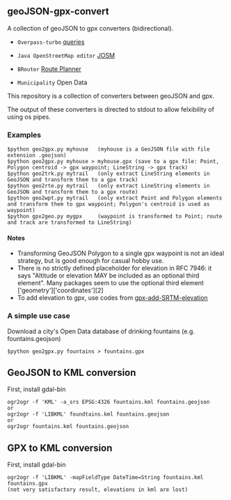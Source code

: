 ## geoJSON-gpx-convert
A collection of geoJSON to gpx converters (bidirectional).

- `Overpass-turbo` [queries](https://overpass-turbo.eu/)

- `Java OpenStreetMap editor` [JOSM](https://josm.openstreetmap.de)

- `BRouter` [Route Planner](https://brouter.de/brouter-web)
 
- `Municipality` Open Data

This repository is a collection of converters between geoJSON and gpx.

The output of these converters is directed to stdout to allow felxibility of using os pipes.

### Examples
```
$python geo2gpx.py myhouse   (myhouse is a GeoJSON file with file extension .geojson)
$python geo2gpx.py myhouse > myhouse.gpx (save to a gpx file: Point, Polygon centroid -> gpx waypoint; LineString -> gpx track)
$python geo2trk.py mytrail   (only extract LineString elements in GeoJSON and transform them to a gpx track)
$python geo2rte.py mytrail   (only extract LineString elements in GeoJSON and transform them to a gpx route)
$python geo2wpt.py mytrail   (only extract Point and Polygon elements and transform them to gpx waypoint; Polygon's centroid is used as waypoint)
$python gpx2geo.py mygpx     (waypoint is transformed to Point; route and track are transformed to LineString)
```
#### Notes
- Transforming GeoJSON Polygon to a single gpx waypoint is not an ideal strategy, but is good enough for casual hobby use.
- There is no strictly defined placeholder for elevation in RFC 7946: it says "Altitude or elevation MAY be included as an optional third
   element". Many packages seem to use the optional third element  ['geometry']['coordinates'][2] 
- To add elevation to gpx, use codes from [gpx-add-SRTM-elevation](https://github.com/nicholas-fong/gpx-add-SRTM-elevation)

### A simple use case
Download a city's Open Data database of drinking fountains (e.g. fountains.geojson)
```
$python geo2gpx.py fountains > fountains.gpx
```
## GeoJSON to KML conversion
First, install gdal-bin
```
ogr2ogr -f 'KML' -a_srs EPSG:4326 fountains.kml fountains.geojson
or
ogr2ogr -f 'LIBKML' foundtains.kml fountains.geojson
or
ogr2ogr fountains.kml fountains.geojson
```
## GPX to KML conversion
First, install gdal-bin
```
ogr2ogr -f 'LIBKML' -mapFieldType DateTime=String fountains.kml fountains.gpx
(not very satisfactory result, elevations in kml are lost)
```

